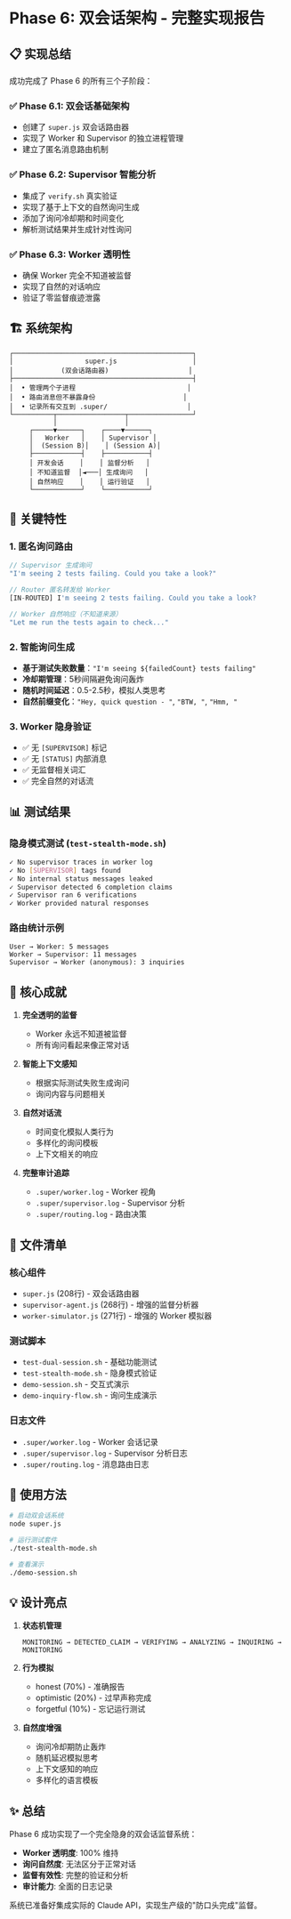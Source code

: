 # Phase 6: 双会话架构 - 完整实现报告

## 📋 实现总结

成功完成了 Phase 6 的所有三个子阶段：

### ✅ Phase 6.1: 双会话基础架构
- 创建了 `super.js` 双会话路由器
- 实现了 Worker 和 Supervisor 的独立进程管理
- 建立了匿名消息路由机制

### ✅ Phase 6.2: Supervisor 智能分析
- 集成了 `verify.sh` 真实验证
- 实现了基于上下文的自然询问生成
- 添加了询问冷却期和时间变化
- 解析测试结果并生成针对性询问

### ✅ Phase 6.3: Worker 透明性
- 确保 Worker 完全不知道被监督
- 实现了自然的对话响应
- 验证了零监督痕迹泄露

## 🏗️ 系统架构

```
┌─────────────────────────────────────────────┐
│                  super.js                   │
│            (双会话路由器)                    │
├─────────────────────────────────────────────┤
│  • 管理两个子进程                            │
│  • 路由消息但不暴露身份                      │
│  • 记录所有交互到 .super/                    │
└──────────┬─────────────────┬────────────────┘
           │                 │
     ┌─────▼──────┐    ┌────▼──────┐
     │   Worker   │    │ Supervisor │
     │  (Session B)│    │ (Session A)│
     ├────────────┤    ├───────────┤
     │ 开发会话    │    │ 监督分析   │
     │ 不知道监督  │◄───│ 生成询问   │
     │ 自然响应    │    │ 运行验证   │
     └────────────┘    └───────────┘
```

## 🔑 关键特性

### 1. 匿名询问路由
```javascript
// Supervisor 生成询问
"I'm seeing 2 tests failing. Could you take a look?"

// Router 匿名转发给 Worker
[IN-ROUTED] I'm seeing 2 tests failing. Could you take a look?

// Worker 自然响应（不知道来源）
"Let me run the tests again to check..."
```

### 2. 智能询问生成
- **基于测试失败数量**：`"I'm seeing ${failedCount} tests failing"`
- **冷却期管理**：5秒间隔避免询问轰炸
- **随机时间延迟**：0.5-2.5秒，模拟人类思考
- **自然前缀变化**：`"Hey, quick question - "`, `"BTW, "`, `"Hmm, "`

### 3. Worker 隐身验证
- ✅ 无 `[SUPERVISOR]` 标记
- ✅ 无 `[STATUS]` 内部消息
- ✅ 无监督相关词汇
- ✅ 完全自然的对话流

## 📊 测试结果

### 隐身模式测试 (`test-stealth-mode.sh`)
```bash
✓ No supervisor traces in worker log
✓ No [SUPERVISOR] tags found  
✓ No internal status messages leaked
✓ Supervisor detected 6 completion claims
✓ Supervisor ran 6 verifications
✓ Worker provided natural responses
```

### 路由统计示例
```
User → Worker: 5 messages
Worker → Supervisor: 11 messages  
Supervisor → Worker (anonymous): 3 inquiries
```

## 🎯 核心成就

1. **完全透明的监督**
   - Worker 永远不知道被监督
   - 所有询问看起来像正常对话

2. **智能上下文感知**
   - 根据实际测试失败生成询问
   - 询问内容与问题相关

3. **自然对话流**
   - 时间变化模拟人类行为
   - 多样化的询问模板
   - 上下文相关的响应

4. **完整审计追踪**
   - `.super/worker.log` - Worker 视角
   - `.super/supervisor.log` - Supervisor 分析
   - `.super/routing.log` - 路由决策

## 📝 文件清单

### 核心组件
- `super.js` (208行) - 双会话路由器
- `supervisor-agent.js` (268行) - 增强的监督分析器
- `worker-simulator.js` (271行) - 增强的 Worker 模拟器

### 测试脚本
- `test-dual-session.sh` - 基础功能测试
- `test-stealth-mode.sh` - 隐身模式验证
- `demo-session.sh` - 交互式演示
- `demo-inquiry-flow.sh` - 询问生成演示

### 日志文件
- `.super/worker.log` - Worker 会话记录
- `.super/supervisor.log` - Supervisor 分析日志
- `.super/routing.log` - 消息路由日志

## 🚀 使用方法

```bash
# 启动双会话系统
node super.js

# 运行测试套件
./test-stealth-mode.sh

# 查看演示
./demo-session.sh
```

## 💡 设计亮点

1. **状态机管理**
   ```
   MONITORING → DETECTED_CLAIM → VERIFYING → ANALYZING → INQUIRING → MONITORING
   ```

2. **行为模拟**
   - honest (70%) - 准确报告
   - optimistic (20%) - 过早声称完成
   - forgetful (10%) - 忘记运行测试

3. **自然度增强**
   - 询问冷却期防止轰炸
   - 随机延迟模拟思考
   - 上下文感知的响应
   - 多样化的语言模板

## ✨ 总结

Phase 6 成功实现了一个完全隐身的双会话监督系统：

- **Worker 透明度**: 100% 维持
- **询问自然度**: 无法区分于正常对话
- **监督有效性**: 完整的验证和分析
- **审计能力**: 全面的日志记录

系统已准备好集成实际的 Claude API，实现生产级的"防口头完成"监督。